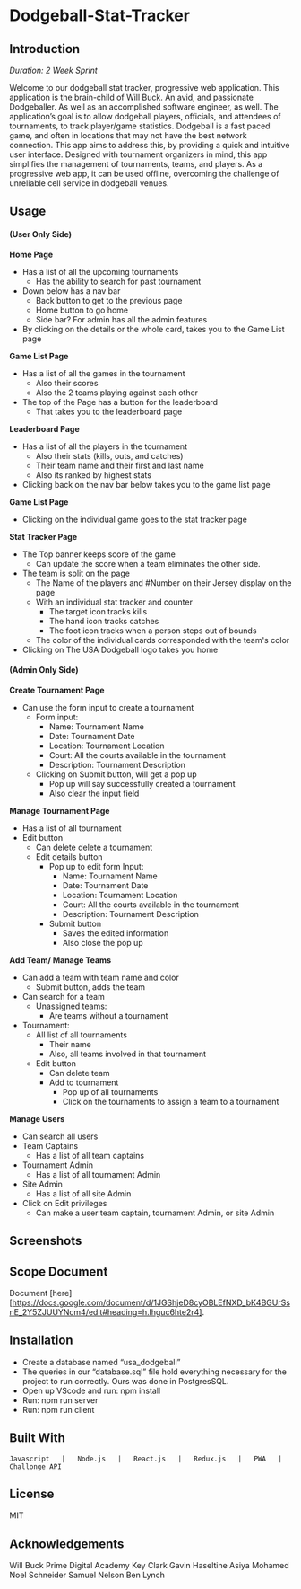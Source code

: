 # Dodgeball-Stat-Tracker

## Introduction
*Duration: 2 Week Sprint*

Welcome to our dodgeball stat tracker, progressive web application.  This application is the brain-child of Will Buck. An avid, and passionate Dodgeballer. As well as an accomplished software engineer, as well. The application’s goal is to allow dodgeball players, officials, and attendees of tournaments, to track player/game statistics. Dodgeball is a fast paced game, and often in locations that may not have the best network connection. This app aims to address this, by providing a quick and intuitive user interface. Designed with tournament organizers in mind, this app simplifies the management of tournaments, teams, and players. As a progressive web app, it can be used offline, overcoming the challenge of unreliable cell service in dodgeball venues. 



## Usage
#### (User Only Side)
**Home Page**
- Has a list of all the upcoming tournaments
    - Has the ability to search for past tournament
- Down below has a nav bar
    - Back button to get to the previous page
    - Home button to go home
    - Side bar? For admin has all the admin features
- By clicking on the details or the whole card, takes you to the Game List page

**Game List Page**
- Has a list of  all the games in  the tournament
    - Also their scores 
    - Also the 2 teams playing against each other
- The top of the Page has a button for the leaderboard
    - That takes you to the leaderboard page

**Leaderboard Page** 
- Has a list of all the players in the tournament
    - Also their stats (kills, outs, and catches)
    - Their team name and their first and last name
    - Also its ranked by highest stats
- Clicking back on the nav bar below takes you to the game list page

**Game List Page**
- Clicking on the individual game goes to the stat tracker page

**Stat Tracker Page**
- The Top banner keeps score of the game
    - Can update the score when a team eliminates the other side.
- The team is split on the page
    - The Name of the players and #Number on their Jersey display on the page
    - With an individual stat tracker and counter
        - The target icon tracks kills
        - The hand icon tracks catches
        - The foot icon  tracks when a person steps out of bounds
    - The color of the individual cards corresponded with the team's color
- Clicking on The USA  Dodgeball logo takes you home


#### (Admin Only Side)
**Create Tournament Page**
- Can use the form input to create a tournament
    - Form input:
        - Name: Tournament Name
        - Date: Tournament Date
        - Location: Tournament Location
        - Court: All the courts available in the tournament
        - Description: Tournament Description 
    - Clicking  on Submit button, will get a  pop up
        - Pop up  will say successfully created a tournament
        - Also clear the input field 

**Manage Tournament Page** 
- Has a list of all tournament
- Edit button
    - Can delete delete a tournament 
    - Edit details button
        - Pop up to edit form Input: 
            - Name: Tournament Name
            - Date: Tournament Date
            - Location: Tournament Location
            - Court: All the courts available in the tournament
            - Description: Tournament Description 
        - Submit button
            - Saves the edited information
            - Also close the pop up

**Add Team/ Manage Teams**
- Can add a team with team name and color
    - Submit button, adds the team
- Can search for a team
    - Unassigned teams:
        - Are  teams without a tournament
- Tournament: 
    - All list of all tournaments
        - Their name
        - Also, all teams involved in that tournament
    - Edit button 
        - Can delete team
        - Add to tournament
            - Pop up of all tournaments 
            - Click on the tournaments to assign a team to a tournament

**Manage Users** 
- Can search all users 
- Team Captains
    - Has a list of all team captains
- Tournament Admin
    - Has a list of all tournament Admin
- Site Admin 
    - Has a list of all site Admin 
- Click on Edit privileges 
    - Can make  a user team captain, tournament Admin, or site Admin




## Screenshots


## Scope Document
Document [here][https://docs.google.com/document/d/1JGShjeD8cyOBLEfNXD_bK4BGUrSsnE_2Y5ZJUUYNcm4/edit#heading=h.lhguc6hte2r4].

## Installation
- Create a database named “usa_dodgeball”
- The queries in our “database.sql” file hold everything necessary for the project to run correctly. Ours was done in PostgresSQL.
- Open up VScode and run: npm install
- Run: npm run server
- Run: npm run client

## Built With
	Javascript   |   Node.js   |   React.js   |   Redux.js   |   PWA   |   Challonge API

## License
MIT


## Acknowledgements

Will Buck
Prime Digital Academy
Key Clark
Gavin Haseltine
Asiya Mohamed
Noel Schneider
Samuel Nelson
Ben Lynch


